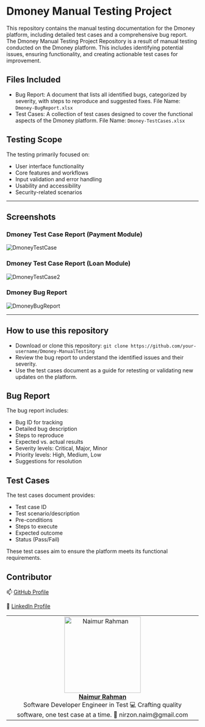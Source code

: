 # **Dmoney Manual Testing Project**

This repository contains the manual testing documentation for the Dmoney platform, including detailed test cases and a comprehensive bug report. The Dmoney Manual Testing Project Repository is a result of manual testing conducted on the Dmoney platform. This includes identifying potential issues, ensuring functionality, and creating actionable test cases for improvement.

## **Files Included**
- Bug Report: A document that lists all identified bugs, categorized by severity, with steps to reproduce and suggested fixes. File Name: `Dmoney-BugReport.xlsx`
- Test Cases: A collection of test cases designed to cover the functional aspects of the Dmoney platform. File Name: `Dmoney-TestCases.xlsx`

## **Testing Scope**
The testing primarily focused on:

- User interface functionality
- Core features and workflows
- Input validation and error handling
- Usability and accessibility
- Security-related scenarios

---

## **Screenshots**
### Dmoney Test Case Report (Payment Module)
![DmoneyTestCase](https://github.com/user-attachments/assets/f1ebeb7c-df6f-449b-8671-23f1069775cf)

### Dmoney Test Case Report (Loan Module)
![DmoneyTestCase2](https://github.com/user-attachments/assets/eb037714-9f4d-4afd-9c8f-420d9e1569d5)

### Dmoney Bug Report
![DmoneyBugReport](https://github.com/user-attachments/assets/db772b4c-b8ad-4ffe-990d-6384d0cda7db)

---

## How to use this repository
- Download or clone this repository: `git clone https://github.com/your-username/Dmoney-ManualTesting`
- Review the bug report to understand the identified issues and their severity.
- Use the test cases document as a guide for retesting or validating new updates on the platform.

## Bug Report
The bug report includes:

- Bug ID for tracking
- Detailed bug description
- Steps to reproduce
- Expected vs. actual results
- Severity levels: Critical, Major, Minor
- Priority levels: High, Medium, Low
- Suggestions for resolution

## Test Cases
The test cases document provides:

- Test case ID
- Test scenario/description
- Pre-conditions
- Steps to execute
- Expected outcome
- Status (Pass/Fail)

These test cases aim to ensure the platform meets its functional requirements.

## Contributor

<table>
  <tr>
    <td align="center">
      <a href="https://github.com/NaimurRahman-11">
        <img src="https://github.com/user-attachments/assets/0388c8e4-b23d-4889-9091-f0299a8823f3" width="200" height="200" alt="Naimur Rahman"/>
        <br />
        <b>Naimur Rahman</b>
      </a>
      <br />
      Software Developer Engineer in Test
      💻 Crafting quality software, one test case at a time.
      📧 nirzon.naim@gmail.com 
    </td>
  </tr>
  <tr>
    <p>📫 <a href="https://github.com/NaimurRahman-11">GitHub Profile</a></p>
      <p>💼 <a href="https://linkedin.com/in/naimurrahman11">LinkedIn Profile</a></p>
  </tr>
</table>






